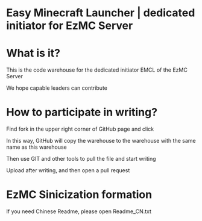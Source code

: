 # Easy Minecraft Launcher | dedicated initiator for EzMC Server

# What is it?

This is the code warehouse for the dedicated initiator EMCL of the EzMC Server

We hope capable leaders can contribute

# How to participate in writing?

Find fork in the upper right corner of GitHub page and click

In this way, GitHub will copy the warehouse to the warehouse with the same name as this warehouse

Then use GIT and other tools to pull the file and start writing

Upload after writing, and then open a pull request

# EzMC Sinicization formation

If you need Chinese Readme, please open Readme_CN.txt
